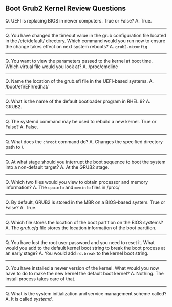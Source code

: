 ## Boot Grub2 Kernel Review Questions

Q. UEFI is replacing BIOS in newer computers. True or False?
A. True.

---

Q. You have changed the timeout value in the grub configuration file located in the /etc/default/ directory. Which command would you run now to ensure the change takes effect on next system reboots?
A. `grub2-mkconfig` 

---

Q. You want to view the parameters passed to the kernel at boot time. Which virtual file would you look at?
A.  /proc/cmdline

---

Q. Name the location of the grub.efi file in the UEFI-based systems.
A. /boot/efi/EFI/redhat/

---

Q. What is the name of the default bootloader program in RHEL 9?
A. GRUB2.

---

Q. The systemd command may be used to rebuild a new kernel. True or False?
A. False.

---

Q. What does the `chroot` command do?
A. Changes the specified directory path to /.

---

Q. At what stage should you interrupt the boot sequence to boot the system into a non-default target?
A. At the GRUB2 stage.

---

Q. Which two files would you view to obtain processor and memory information?
A. The `cpuinfo` and `meminfo` files in /proc/

---

Q. By default, GRUB2 is stored in the MBR on a BIOS-based system. True or False?
A. True.

---

Q. Which file stores the location of the boot partition on the BIOS systems?
A. The *grub.cfg* file stores the location information of the boot partition.

---

Q. You have lost the root user password and you need to reset it. What would you add to the default kernel boot string to break the boot process at an early stage?
A. You would add `rd.break` to the kernel boot string.

---

Q. You have installed a newer version of the kernel. What would you now have to do to make the new kernel the default boot kernel?
A. Nothing. The install process takes care of that.

---

Q. What is the system initialization and service management scheme called?
A. It is called *systemd*.
